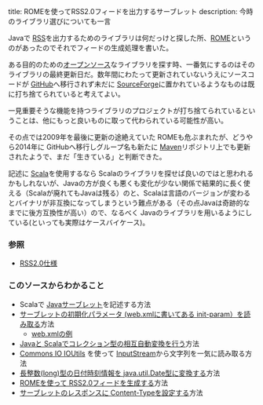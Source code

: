 title: ROMEを使ってRSS2.0フィードを出力するサーブレット
description: 今時のライブラリ選びについても一言

Javaで <a href="#" data-wikipedia-page="RSS">RSS</a>を出力するためのライブラリは何だっけと探した所、[ROME](http://rometools.github.io/rome/)というのがあったのでそれでフィードの生成処理を書いた。

ある目的のための<a href="#" data-wikipedia-page="オープンソース">オープンソース</a>なライブラリを探す時、一番気にするのはそのライブラリの最終更新日だ。数年間にわたって更新されていないうえにソースコードが <a href="#" data-wikipedia-page="GitHub">GitHub</a>へ移行されず未だに <a href="#" data-wikipedia-page="SourceForge.net">SourceForge</a>に置かれているようなものは既に打ち捨てられていると考えてよい。

一見重要そうな機能を持つライブラリのプロジェクトが打ち捨てられているということは、他にもっと良いものに取って代わられている可能性が高い。

その点では2009年を最後に更新の途絶えていた ROMEも危ぶまれたが、どうやら2014年に GitHubへ移行しグループ名も新たに <a href="#" data-wikipedia-page="Apache_Maven">Maven</a>リポジトリ上でも更新されたようで、まだ「生きている」と判断できた。

記述に <a href="#" data-wikipedia-page="Scala">Scala</a>を使用するなら Scalaのライブラリを探せば良いのではと思われるかもしれないが、Javaの方が良くも悪くも変化が少ない関係で結果的に長く使える（Scalaが廃れてもJavaは残る）のと、Scalaは言語のバージョンが変わるとバイナリが非互換になってしまうという難点がある（その点Javaは奇跡的なまでに後方互換性が高い）ので、なるべく Javaのライブラリを用いるようにしている(といっても実際はケースバイケース)。

### 参照

- [RSS2.0仕様](http://cyber.law.harvard.edu/rss/rss.html)

### このソースからわかること

- Scalaで <a href="#" data-wikipedia-page="Java_Servlet">Javaサーブレット</a>を記述する方法
- [サーブレットの初期化パラメータ (web.xmlに書いてある init-param）を読み取る](http://docs.oracle.com/javaee/6/api/javax/servlet/ServletContext.html#getInitParameter%28java.lang.String%29)方法
    - [web.xmlの例](${contextRoot}/src/examples/webapp/WEB-INF/web.xml)
- [Javaと Scalaでコレクション型の相互自動変換を行う](http://docs.scala-lang.org/ja/overviews/collections/conversions-between-java-and-scala-collections.html)方法
- [Commons IO IOUtils](http://commons.apache.org/proper/commons-io/javadocs/api-release/org/apache/commons/io/IOUtils.html) を使って [InputStream](https://docs.oracle.com/javase/jp/6/api/java/io/InputStream.html)から文字列を一気に読み取る方法
- [長整数(long)型の日付時刻情報を java.util.Date型に変換する](https://docs.oracle.com/javase/jp/6/api/java/util/Date.html#Date%28long%29)方法
- [ROMEを使って RSS2.0フィードを生成する](http://rometools.github.io/rome/RssAndAtOMUtilitiEsROMEV0.5AndAboveTutorialsAndArticles/RssAndAtOMUtilitiEsROMEV0.5TutorialUsingROMEToCreateAndWriteASyndicationFeed.html)方法
- [サーブレットのレスポンスに Content-Typeを設定する](http://docs.oracle.com/javaee/6/api/javax/servlet/ServletResponse.html#setContentType%28java.lang.String%29)方法
